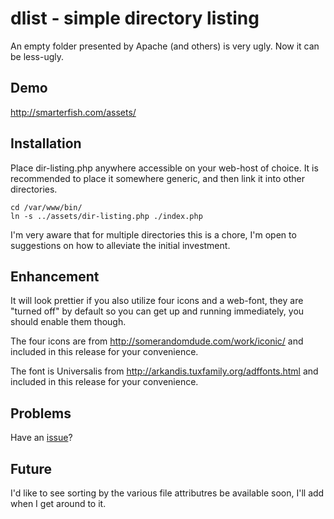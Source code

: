 dlist - simple directory listing
====

An empty folder presented by Apache (and others) is very ugly. Now it can be less-ugly.

Demo
----

http://smarterfish.com/assets/

Installation
----

Place dir-listing.php anywhere accessible on your web-host of choice. It is recommended to place it somewhere generic, and then link it into other directories.

    cd /var/www/bin/
    ln -s ../assets/dir-listing.php ./index.php

I'm very aware that for multiple directories this is a chore, I'm open to suggestions on how to alleviate the initial investment.

Enhancement
----

It will look prettier if you also utilize four icons and a web-font, they are "turned off" by default so you can get up and running immediately, you should enable them though.

The four icons are from http://somerandomdude.com/work/iconic/ and included in this release for your convenience.

The font is Universalis from http://arkandis.tuxfamily.org/adffonts.html and included in this release for your convenience.

Problems
----

Have an [issue](https://github.com/amgraham/dlist/issues)?

Future
----

I'd like to see sorting by the various file attributres be available soon, I'll add when I get around to it.